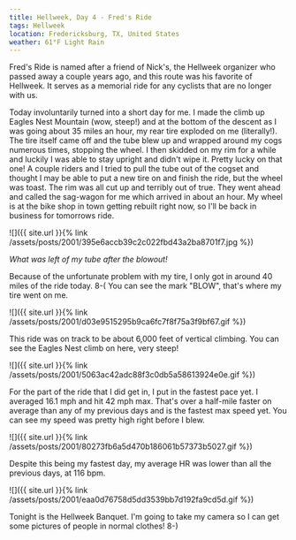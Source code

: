 ```yaml
---
title: Hellweek, Day 4 - Fred's Ride
tags: Hellweek
location: Fredericksburg, TX, United States
weather: 61°F Light Rain
---
```


Fred's Ride is named after a friend of Nick's, the Hellweek organizer who passed away a couple years ago, and this route was his favorite of Hellweek. It serves as a memorial ride for any cyclists that are no longer with us.

Today involuntarily turned into a short day for me. I made the climb up Eagles Nest Mountain (wow, steep!) and at the bottom of the descent as I was going about 35 miles an hour, my rear tire exploded on me (literally!). The tire itself came off and the tube blew up and wrapped around my cogs numerous times, stopping the wheel. I then skidded on my rim for a while and luckily I was able to stay upright and didn't wipe it. Pretty lucky on that one! A couple riders and I tried to pull the tube out of the cogset and thought I may be able to put a new tire on and finish the ride, but the wheel was toast. The rim was all cut up and terribly out of true. They went ahead and called the sag-wagon for me which arrived in about an hour. My wheel is at the bike shop in town getting rebuilt right now, so I'll be back in business for tomorrows ride.

![]({{ site.url }}{% link /assets/posts/2001/395e6accb39c2c022fbd43a2ba8701f7.jpg %})

_What was left of my tube after the blowout!_

Because of the unfortunate problem with my tire, I only got in around 40 miles of the ride today. 8-( You can see the mark "BLOW", that's where my tire went on me.

![]({{ site.url }}{% link /assets/posts/2001/d03e9515295b9ca6fc7f8f75a3f9bf67.gif %})

This ride was on track to be about 6,000 feet of vertical climbing. You can see the Eagles Nest climb on here, very steep!

![]({{ site.url }}{% link /assets/posts/2001/5063ac42adc88f3c0db5a58613924e0e.gif %})

For the part of the ride that I did get in, I put in the fastest pace yet. I averaged 16.1 mph and hit 42 mph max. That's over a half-mile faster on average than any of my previous days and is the fastest max speed yet. You can see my speed was pretty high right before I blew.

![]({{ site.url }}{% link /assets/posts/2001/80273fb6a5d470b186061b57373b5027.gif %})

Despite this being my fastest day, my average HR was lower than all the previous days, at 116 bpm.

![]({{ site.url }}{% link /assets/posts/2001/eaa0d76758d5dd3539bb7d192fa9cd5d.gif %})

Tonight is the Hellweek Banquet. I'm going to take my camera so I can get some pictures of people in normal clothes! 8-)

